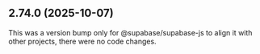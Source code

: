 ## 2.74.0 (2025-10-07)

This was a version bump only for @supabase/supabase-js to align it with other projects, there were no code changes.
